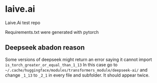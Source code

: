 # laive.ai
Laive.Ai test repo

Requirements.txt were generated with pytorch

## Deepseek abadon reason
Some versions of deepseek might return an error saying it cannot import `is_torch_greater_or_equal_than_1_13`
In this case go to `~/.cache/huggingface/modules/transformers_module/deepseek-ai/` and change `_1_13` to `_2_1` in every file and subfolder. It should appear twice.
